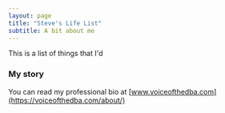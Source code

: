 ```yaml
---
layout: page
title: "Steve's Life List"
subtitle: A bit about me
---
```


This is a list of things that I'd 


### My story

You can read my professional bio at [www.voiceofthedba.com](https://voiceofthedba.com/about/)